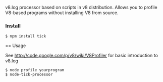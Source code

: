 v8.log processor based on scripts in v8 distribution. 
Allows you to profile V8-based programs without installing V8 from source.

### Install
	$ npm install tick

== Usage

See http://code.google.com/p/v8/wiki/V8Profiler for basic introduction to v8.log

	$ node profile yourprogram
	$ node-tick-processor
